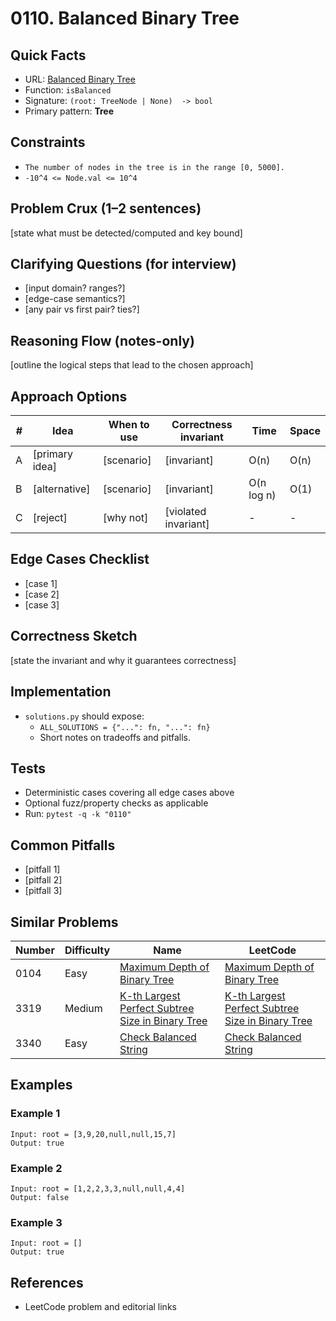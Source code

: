 # 0110. Balanced Binary Tree

## Quick Facts

- URL: [Balanced Binary Tree](https://leetcode.com/problems/balanced-binary-tree/)
- Function: `isBalanced`
- Signature: `(root: TreeNode | None)  -> bool`
- Primary pattern: **Tree**

## Constraints

- `The number of nodes in the tree is in the range [0, 5000].`
- `-10^4 <= Node.val <= 10^4`

## Problem Crux (1–2 sentences)

[state what must be detected/computed and key bound]

## Clarifying Questions (for interview)

- [input domain? ranges?]
- [edge-case semantics?]
- [any pair vs first pair? ties?]

## Reasoning Flow (notes-only)

[outline the logical steps that lead to the chosen approach]

## Approach Options

| #   | Idea           | When to use | Correctness invariant | Time       | Space |
| --- | -------------- | ----------- | --------------------- | ---------- | ----- |
| A   | [primary idea] | [scenario]  | [invariant]           | O(n)       | O(n)  |
| B   | [alternative]  | [scenario]  | [invariant]           | O(n log n) | O(1)  |
| C   | [reject]       | [why not]   | [violated invariant]  | -          | -     |

## Edge Cases Checklist

- [case 1]
- [case 2]
- [case 3]

## Correctness Sketch

[state the invariant and why it guarantees correctness]

## Implementation

- `solutions.py` should expose:
    - `ALL_SOLUTIONS = {"...": fn, "...": fn}`
    - Short notes on tradeoffs and pitfalls.

## Tests

- Deterministic cases covering all edge cases above
- Optional fuzz/property checks as applicable
- Run: `pytest -q -k "0110"`

## Common Pitfalls

- [pitfall 1]
- [pitfall 2]
- [pitfall 3]

## Similar Problems

| Number | Difficulty | Name                                                                                                                   | LeetCode                                                                                                                            |
| ------ | ---------- | ---------------------------------------------------------------------------------------------------------------------- | ----------------------------------------------------------------------------------------------------------------------------------- |
| 0104   | Easy       | [Maximum Depth of Binary Tree](../0104-maximum-depth-of-binary-tree/readme.md)                                         | [Maximum Depth of Binary Tree](https://leetcode.com/problems/maximum-depth-of-binary-tree/)                                         |
| 3319   | Medium     | [K-th Largest Perfect Subtree Size in Binary Tree](../3319-k-th-largest-perfect-subtree-size-in-binary-tree/readme.md) | [K-th Largest Perfect Subtree Size in Binary Tree](https://leetcode.com/problems/k-th-largest-perfect-subtree-size-in-binary-tree/) |
| 3340   | Easy       | [Check Balanced String](../3340-check-balanced-string/readme.md)                                                       | [Check Balanced String](https://leetcode.com/problems/check-balanced-string/)                                                       |

## Examples

### Example 1

```text
Input: root = [3,9,20,null,null,15,7]
Output: true
```

### Example 2

```text
Input: root = [1,2,2,3,3,null,null,4,4]
Output: false
```

### Example 3

```text
Input: root = []
Output: true
```

## References

- LeetCode problem and editorial links
